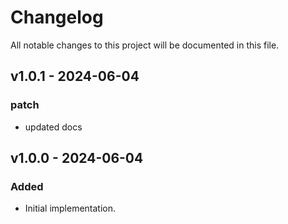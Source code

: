 # Changelog

All notable changes to this project will be documented in this file.

## v1.0.1 - 2024-06-04

### patch

- updated docs

## v1.0.0 - 2024-06-04

### Added

- Initial implementation.
